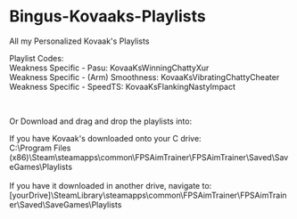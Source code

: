 # Bingus-Kovaaks-Playlists
All my Personalized Kovaak's Playlists

Playlist Codes:
</br>
Weakness Specific - Pasu: KovaaKsWinningChattyXur
</br>
Weakness Specific - (Arm) Smoothness: KovaaKsVibratingChattyCheater
</br>
Weakness Specific - SpeedTS: KovaaKsFlankingNastyImpact

</br>

Or Download and drag and drop the playlists into: 
</br>

If you have Kovaak's downloaded onto your C drive: 
</br>
C:\Program Files (x86)\Steam\steamapps\common\FPSAimTrainer\FPSAimTrainer\Saved\SaveGames\Playlists
</br>
</br>
If you have it downloaded in another drive, navigate to:
</br>
[yourDrive]\SteamLibrary\steamapps\common\FPSAimTrainer\FPSAimTrainer\Saved\SaveGames\Playlists
</br>
